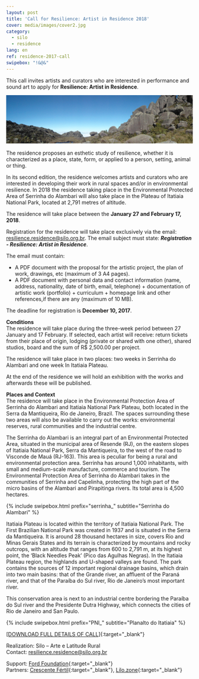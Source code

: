 ```yaml
---
layout: post
title: 'Call for Resilience: Artist in Residence 2018'
cover: media/images/cover2.jpg
category:
  - silo
  - residence
lang: en
ref: residence-2017-call
swipebox: "!&@&"
---
```

This call invites artists and curators who are interested in performance and sound art to apply for **Resilience: Artist in Residence**.

![](../media/images/resilience-residence-2018-call/PNII_J_42.jpg)

The residence proposes an esthetic study of resilience, whether it is characterized as a place, state, form, or applied to a person, setting, animal or thing.

In its second edition, the residence welcomes artists and curators who are interested in developing their work in rural spaces and/or in environmental resilience. In 2018 the residence taking place in the Environmental Protected Area of Serrinha do Alambari will also take place in the Plateau of Itatiaia National Park, located at 2,791 metres of altitude.

The residence will take place between the **January 27 and February 17, 2018**.

Registration for the residence will take place exclusively via the email: [resilience.residence@silo.org.br](mailto:resilience.residence@silo.org.br). The email subject must state: ***Registration - Resilience: Artist in Residence***.

The email must contain: 
- A PDF document with the proposal for the artistic project, the plan of work, drawings, etc  (maximum of 3 A4 pages).
- A PDF document with personal data and contact information (name, address, nationality, date of birth, email, telephone) + documentation of artistic work (portfolio) + curriculum + homepage link and other references,if there are any (maximum of 10 MB).

The deadline for registration is **December 10, 2017**.

**Conditions**  
The residence will take place during the three-week period between 27 January and 17 February.
If selected, each artist will receive: return tickets from their place of origin, lodging (private or shared with one other), shared studios, board  and the sum of R$ 2,500.00 per project.

The residence will take place in two places: two weeks in Serrinha do Alambari and one week In Itatiaia Plateau.

At the end of the residence we will hold an exhibition with the works and afterwards these will be published.

**Places and Context**  
The residence will take place in the Environmental Protection Area of Serrinha do Alambari and Itatiaia National Park Plateau, both located in the Serra da Mantiqueira, Rio de Janeiro, Brazil. The spaces surrounding these two areas will also be available to carry out the works: environmental reserves, rural communities and the industrial centre.

The Serrinha do Alambari is an integral part of an Environmental Protected Area, situated in the municipal area of Resende (RJ), on the eastern slopes of Itatiaia National Park, Serra da Mantiqueira, to the west of the road to Visconde de Mauá (RJ-163). This area is peculiar for being a rural and environmental protection area. Serrinha has around 1,000 inhabitants, with small and medium-scale manufacture, commerce and tourism. The Environmental Protection Area of Serrinha do Alambari takes in the communities of Serrinha and Capelinha, protecting the high part of the micro basins of the Alambari and Pirapitinga rivers. Its total area is 4,500 hectares.

{% include swipebox.html prefix="serrinha_" subtitle="Serrinha do Alambari" %}

Itatiaia Plateau is located within the territory of Itatiaia National Park. The First Brazilian National Park was created in 1937 and is situated in the Serra da Mantiqueira. It is around 28 thousand hectares in size, covers Rio and Minas Gerais States and its terrain is characterized by mountains and rocky outcrops, with an altitude that ranges from 600 to 2,791 m, at its highest point, the ‘Black Needles Peak’ (Pico das Agulhas Negras). In the Itatiaia Plateau region, the highlands and U-shaped valleys are found. The park contains the sources of 12 important regional drainage basins, which drain into two main basins: that of the Grande river, an affluent of the Paraná river, and that of the Paraíba do Sul river, Rio de Janeiro’s most important river.

This conservation area is next to an industrial centre bordering the Paraíba do Sul river and the Presidente Dutra Highway, which connects the cities of Rio de Janeiro and San Paulo.

{% include swipebox.html prefix="PNI_" subtitle="Planalto do Itatiaia" %}

[[DOWNLOAD FULL DETAILS OF CALL]](/media/docs/resilience-residence-2018_call.pdf){:target="_blank"}

Realization: Silo – Arte e Latitude Rural  
Contact: [resilience.residence@silo.org.br](mailto:resilience.residence@silo.org.br)

Support: [Ford Foundation](https://www.fordfoundation.org/){:target="_blank"}  
Partners: [Crescente Fértil](http://crescentefertil.org.br/){:target="_blank"}, [Lilo.zone](http://www.lilo.zone/){:target="_blank"}
